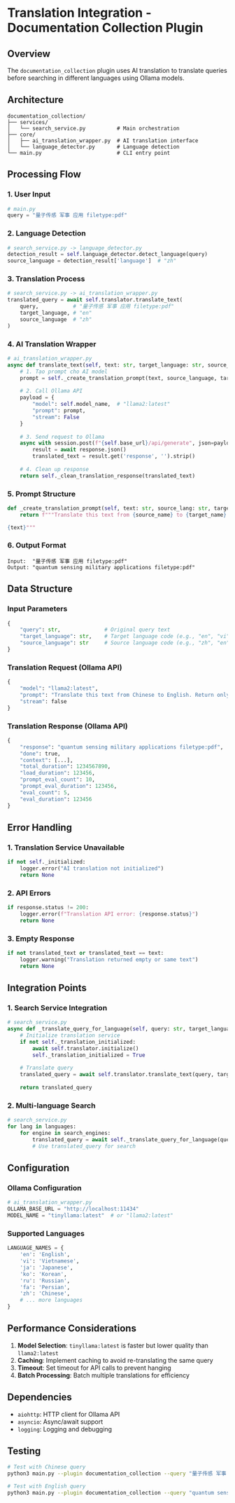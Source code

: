 # Translation Integration - Documentation Collection Plugin

## Overview

The `documentation_collection` plugin uses AI translation to translate queries before searching in different languages using Ollama models.

## Architecture

```
documentation_collection/
├── services/
│   └── search_service.py          # Main orchestration
├── core/
│   ├── ai_translation_wrapper.py  # AI translation interface
│   └── language_detector.py       # Language detection
└── main.py                        # CLI entry point
```

## Processing Flow

### 1. User Input
```python
# main.py
query = "量子传感 军事 应用 filetype:pdf"
```

### 2. Language Detection
```python
# search_service.py -> language_detector.py
detection_result = self.language_detector.detect_language(query)
source_language = detection_result['language']  # "zh"
```

### 3. Translation Process
```python
# search_service.py -> ai_translation_wrapper.py
translated_query = await self.translator.translate_text(
    query,           # "量子传感 军事 应用 filetype:pdf"
    target_language, # "en"
    source_language  # "zh"
)
```

### 4. AI Translation Wrapper
```python
# ai_translation_wrapper.py
async def translate_text(self, text: str, target_language: str, source_language: str = 'auto'):
    # 1. Tạo prompt cho AI model
    prompt = self._create_translation_prompt(text, source_language, target_language)
    
    # 2. Call Ollama API
    payload = {
        "model": self.model_name,  # "llama2:latest"
        "prompt": prompt,
        "stream": False
    }
    
    # 3. Send request to Ollama
    async with session.post(f"{self.base_url}/api/generate", json=payload) as response:
        result = await response.json()
        translated_text = result.get('response', '').strip()
        
    # 4. Clean up response
    return self._clean_translation_response(translated_text)
```

### 5. Prompt Structure
```python
def _create_translation_prompt(self, text: str, source_lang: str, target_lang: str) -> str:
    return f"""Translate this text from {source_name} to {target_name}. Return only the translation, nothing else.

{text}"""
```

### 6. Output Format
```
Input:  "量子传感 军事 应用 filetype:pdf"
Output: "quantum sensing military applications filetype:pdf"
```

## Data Structure

### Input Parameters
```python
{
    "query": str,              # Original query text
    "target_language": str,    # Target language code (e.g., "en", "vi", "ja")
    "source_language": str     # Source language code (e.g., "zh", "en")
}
```

### Translation Request (Ollama API)
```python
{
    "model": "llama2:latest",
    "prompt": "Translate this text from Chinese to English. Return only the translation, nothing else.\n\n量子传感 军事 应用 filetype:pdf",
    "stream": false
}
```

### Translation Response (Ollama API)
```python
{
    "response": "quantum sensing military applications filetype:pdf",
    "done": true,
    "context": [...],
    "total_duration": 1234567890,
    "load_duration": 123456,
    "prompt_eval_count": 10,
    "prompt_eval_duration": 123456,
    "eval_count": 5,
    "eval_duration": 123456
}
```

## Error Handling

### 1. Translation Service Unavailable
```python
if not self._initialized:
    logger.error("AI translation not initialized")
    return None
```

### 2. API Errors
```python
if response.status != 200:
    logger.error(f"Translation API error: {response.status}")
    return None
```

### 3. Empty Response
```python
if not translated_text or translated_text == text:
    logger.warning("Translation returned empty or same text")
    return None
```

## Integration Points

### 1. Search Service Integration
```python
# search_service.py
async def _translate_query_for_language(self, query: str, target_language: str, source_language: str = None):
    # Initialize translation service
    if not self._translation_initialized:
        await self.translator.initialize()
        self._translation_initialized = True
    
    # Translate query
    translated_query = await self.translator.translate_text(query, target_language, source_language)
    
    return translated_query
```

### 2. Multi-language Search
```python
# search_service.py
for lang in languages:
    for engine in search_engines:
        translated_query = await self._translate_query_for_language(query, lang, original_query_lang)
        # Use translated_query for search
```

## Configuration

### Ollama Configuration
```python
# ai_translation_wrapper.py
OLLAMA_BASE_URL = "http://localhost:11434"
MODEL_NAME = "tinyllama:latest"  # or "llama2:latest"
```

### Supported Languages
```python
LANGUAGE_NAMES = {
    'en': 'English',
    'vi': 'Vietnamese',
    'ja': 'Japanese',
    'ko': 'Korean',
    'ru': 'Russian',
    'fa': 'Persian',
    'zh': 'Chinese',
    # ... more languages
}
```

## Performance Considerations

1. **Model Selection**: `tinyllama:latest` is faster but lower quality than `llama2:latest`
2. **Caching**: Implement caching to avoid re-translating the same query
3. **Timeout**: Set timeout for API calls to prevent hanging
4. **Batch Processing**: Batch multiple translations for efficiency

## Dependencies

- `aiohttp`: HTTP client for Ollama API
- `asyncio`: Async/await support
- `logging`: Logging and debugging

## Testing

```bash
# Test with Chinese query
python3 main.py --plugin documentation_collection --query "量子传感 军事 应用 filetype:pdf" --max-results 2

# Test with English query
python3 main.py --plugin documentation_collection --query "quantum sensing military applications filetype:pdf" --max-results 2
```
